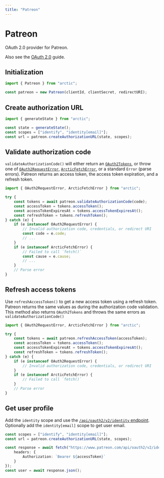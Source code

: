 ```yaml
---
title: "Patreon"
---
```


# Patreon

OAuth 2.0 provider for Patreon.

Also see the [OAuth 2.0](/guides/oauth2) guide.

## Initialization

```ts
import { Patreon } from "arctic";

const patreon = new Patreon(clientId, clientSecret, redirectURI);
```

## Create authorization URL

```ts
import { generateState } from "arctic";

const state = generateState();
const scopes = ["identify", "identity[email]"];
const url = patreon.createAuthorizationURL(state, scopes);
```

## Validate authorization code

`validateAuthorizationCode()` will either return an [`OAuth2Tokens`](/reference/main/OAuth2Tokens), or throw one of [`OAuth2RequestError`](/reference/main/OAuth2RequestError), [`ArcticFetchError`](/reference/main/ArcticFetchError), or a standard `Error` (parse errors). Patreon returns an access token, the access token expiration, and a refresh token.

```ts
import { OAuth2RequestError, ArcticFetchError } from "arctic";

try {
	const tokens = await patreon.validateAuthorizationCode(code);
	const accessToken = tokens.accessToken();
	const accessTokenExpiresAt = tokens.accessTokenExpiresAt();
	const refreshToken = tokens.refreshToken();
} catch (e) {
	if (e instanceof OAuth2RequestError) {
		// Invalid authorization code, credentials, or redirect URI
		const code = e.code;
		// ...
	}
	if (e instanceof ArcticFetchError) {
		// Failed to call `fetch()`
		const cause = e.cause;
		// ...
	}
	// Parse error
}
```

## Refresh access tokens

Use `refreshAccessToken()` to get a new access token using a refresh token. Patreon returns the same values as during the authorization code validation. This method also returns `OAuth2Tokens` and throws the same errors as `validateAuthorizationCode()`

```ts
import { OAuth2RequestError, ArcticFetchError } from "arctic";

try {
	const tokens = await patreon.refreshAccessToken(accessToken);
	const accessToken = tokens.accessToken();
	const accessTokenExpiresAt = tokens.accessTokenExpiresAt();
	const refreshToken = tokens.refreshToken();
} catch (e) {
	if (e instanceof OAuth2RequestError) {
		// Invalid authorization code, credentials, or redirect URI
	}
	if (e instanceof ArcticFetchError) {
		// Failed to call `fetch()`
	}
	// Parse error
}
```

## Get user profile

Add the `identity` scope and use the [`/api/oauth2/v2/identity` endpoint](https://docs.patreon.com/#get-api-oauth2-v2-identity). Optionally add the `identity[email]` scope to get user email.

```ts
const scopes = ["identify", "identity[email]"];
const url = patreon.createAuthorizationURL(state, scopes);
```

```ts
const response = await fetch("https://www.patreon.com/api/oauth2/v2/identity", {
	headers: {
		Authorization: `Bearer ${accessToken}`
	}
});
const user = await response.json();
```
